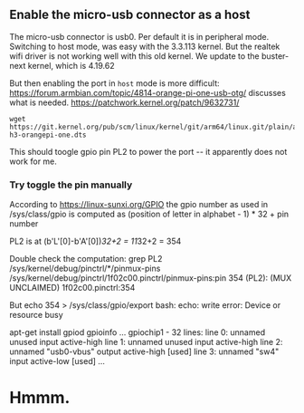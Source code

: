 ## Enable the micro-usb connector as a host

The micro-usb connector is usb0. Per default it is in peripheral mode.
Switching to host mode, was easy with the 3.3.113 kernel. But the realtek wifi driver is not working well with this old kernel.
We update to the buster-next kernel, which is 4.19.62

But then enabling the port in `host` mode is more difficult:
https://forum.armbian.com/topic/4814-orange-pi-one-usb-otg/
discusses what is needed.  https://patchwork.kernel.org/patch/9632731/

    wget https://git.kernel.org/pub/scm/linux/kernel/git/arm64/linux.git/plain/arch/arm/boot/dts/sun8i-h3-orangepi-one.dts

This should toogle gpio pin PL2 to power the port -- it apparently does not work for me.

### Try toggle the pin manually

According to https://linux-sunxi.org/GPIO the gpio number as used in /sys/class/gpio is computed as
(position of letter in alphabet - 1) * 32 + pin number

PL2 is at (b'L'[0]-b'A'[0])*32+2 = 11*32+2 = 354

Double check the computation:
    grep PL2 /sys/kernel/debug/pinctrl/*/pinmux-pins
     /sys/kernel/debug/pinctrl/1f02c00.pinctrl/pinmux-pins:pin 354 (PL2): (MUX UNCLAIMED) 1f02c00.pinctrl:354

But
    echo 354 > /sys/class/gpio/export
    bash: echo: write error: Device or resource busy




apt-get install gpiod
gpioinfo
...
 gpiochip1 - 32 lines:
	line   0:      unnamed       unused   input  active-high
	line   1:      unnamed       unused   input  active-high
	line   2:      unnamed  "usb0-vbus"  output  active-high [used]
	line   3:      unnamed        "sw4"   input   active-low [used]
...
# Hmmm.

